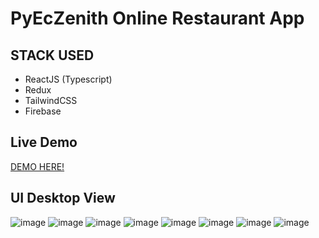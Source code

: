 # PyEcZenith Online Restaurant App

## STACK USED
- ReactJS (Typescript)
- Redux
- TailwindCSS
- Firebase
## Live Demo 
<a href = "https://online-restaurant-order.vercel.app/" >DEMO HERE!<a/>
  
## UI Desktop View
![image](https://user-images.githubusercontent.com/55560024/173251550-db16bf1d-8fa1-4af0-be5d-c447b1cca69b.png)
![image](https://user-images.githubusercontent.com/55560024/173251554-27cfaea6-697a-44b2-94a7-2cb27d4d4bcf.png)
![image](https://user-images.githubusercontent.com/55560024/173251557-0310516d-ee3a-4a42-aa81-57e4b92b5460.png)
![image](https://user-images.githubusercontent.com/55560024/173251559-332ef304-31f5-4f6a-bf01-7c13c2c6c9a0.png)
![image](https://user-images.githubusercontent.com/55560024/173251571-5e9fbb30-3965-42b0-a4f7-fa831ea8dffc.png)
![image](https://user-images.githubusercontent.com/55560024/173251578-3b271ede-7633-4be4-b0eb-73b3958bf225.png)
![image](https://user-images.githubusercontent.com/55560024/173251584-f433e696-7f52-4cd1-b98a-95584469e225.png)
![image](https://user-images.githubusercontent.com/55560024/173251587-0d0a59ce-129c-4a77-8002-7e30c32d84b4.png)
